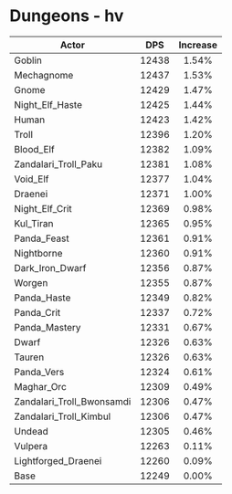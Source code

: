 # Dungeons - hv
| Actor | DPS | Increase |
|---|:---:|:---:|
|Goblin|12438|1.54%|
|Mechagnome|12437|1.53%|
|Gnome|12429|1.47%|
|Night_Elf_Haste|12425|1.44%|
|Human|12423|1.42%|
|Troll|12396|1.20%|
|Blood_Elf|12382|1.09%|
|Zandalari_Troll_Paku|12381|1.08%|
|Void_Elf|12377|1.04%|
|Draenei|12371|1.00%|
|Night_Elf_Crit|12369|0.98%|
|Kul_Tiran|12365|0.95%|
|Panda_Feast|12361|0.91%|
|Nightborne|12360|0.91%|
|Dark_Iron_Dwarf|12356|0.87%|
|Worgen|12355|0.87%|
|Panda_Haste|12349|0.82%|
|Panda_Crit|12337|0.72%|
|Panda_Mastery|12331|0.67%|
|Dwarf|12326|0.63%|
|Tauren|12326|0.63%|
|Panda_Vers|12324|0.61%|
|Maghar_Orc|12309|0.49%|
|Zandalari_Troll_Bwonsamdi|12306|0.47%|
|Zandalari_Troll_Kimbul|12306|0.47%|
|Undead|12305|0.46%|
|Vulpera|12263|0.11%|
|Lightforged_Draenei|12260|0.09%|
|Base|12249|0.00%|
